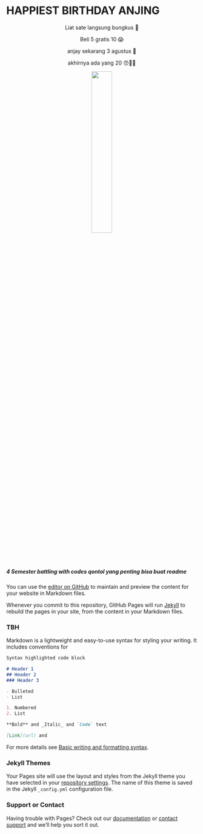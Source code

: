 # HAPPIEST BIRTHDAY ANJING

<p align="center">
Liat sate langsung bungkus 🤤
</p>
<p align="center">
Beli 5 gratis 10 😱
</p>
<p align="center">
anjay sekarang 3 agustus 👀
</p>
<p align="center">
akhirnya ada yang 20 😙🖕🏻
</p>

<p align="center" width="100%">
    <img width="33%" src="[https://i.stack.imgur.com/RJj4x.png](https://raw.githubusercontent.com/caithleend5/hbdseng.github.io/gh-pages/87d42bf0c81a67b11d583e673e125d9f.jpeg)">
</p>

  

##### 4 Semester battling with ***codes qontol*** yang penting bisa buat readme 

You can use the [editor on GitHub](https://github.com/caithleend5/hbdseng.github.io/edit/gh-pages/index.md) to maintain and preview the content for your website in Markdown files.

Whenever you commit to this repository, GitHub Pages will run [Jekyll](https://jekyllrb.com/) to rebuild the pages in your site, from the content in your Markdown files.

### TBH

Markdown is a lightweight and easy-to-use syntax for styling your writing. It includes conventions for

```markdown
Syntax highlighted code block

# Header 1
## Header 2
### Header 3

- Bulleted
- List

1. Numbered
2. List

**Bold** and _Italic_ and `Code` text

[Link](url) and 
```

For more details see [Basic writing and formatting syntax](https://docs.github.com/en/github/writing-on-github/getting-started-with-writing-and-formatting-on-github/basic-writing-and-formatting-syntax).

### Jekyll Themes

Your Pages site will use the layout and styles from the Jekyll theme you have selected in your [repository settings](https://github.com/caithleend5/hbdseng.github.io/settings/pages). The name of this theme is saved in the Jekyll `_config.yml` configuration file.

### Support or Contact

Having trouble with Pages? Check out our [documentation](https://docs.github.com/categories/github-pages-basics/) or [contact support](https://support.github.com/contact) and we’ll help you sort it out.
